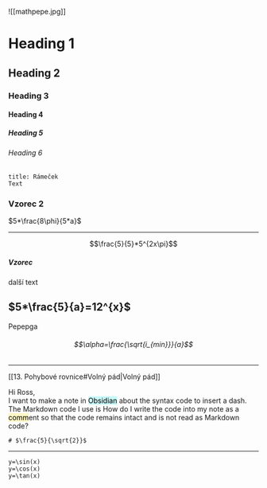 ![[mathpepe.jpg]]

# Heading 1
## Heading 2
### Heading 3
#### Heading 4
##### Heading 5
###### Heading 6

```ad-check
title: Rámeček
Text

```


### Vzorec 2 
$5*\frac{8\phi}{5*a}$

---
$$\frac{5}{5}*5^{2x\pi}$$

##### Vzorec

další text
## $5*\frac{5}{a}=12^{x}$

Pepepga
###### $$\alpha=\frac{\sqrt{i_{min}}}{a}$$
---

[[13. Pohybové rovnice#Volný pád|Volný pád]]




Hi Ross,  
I want to make a note in <mark style="background: #ABF7F7A6;">Obsidian</mark> about the syntax code to insert a dash. The Markdown code I use is
How do I write the code into my note as a <mark style="background: #FFF3A3A6;">comm</mark>ent so that the code remains intact and is not read as Markdown code?

```ad-vz
# $\frac{5}{\sqrt{2}}$
```
---
```desmos-graph
y=\sin(x)
y=\cos(x)
y=\tan(x)
```

